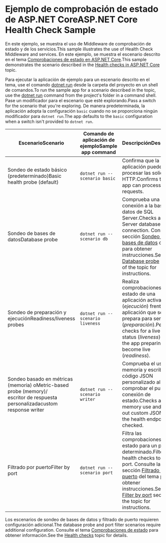 # <a name="aspnet-core-health-check-sample"></a><span data-ttu-id="1f6b7-101">Ejemplo de comprobación de estado de ASP.NET Core</span><span class="sxs-lookup"><span data-stu-id="1f6b7-101">ASP.NET Core Health Check Sample</span></span>

<span data-ttu-id="1f6b7-102">En este ejemplo, se muestra el uso de Middleware de comprobación de estado y de los servicios.</span><span class="sxs-lookup"><span data-stu-id="1f6b7-102">This sample illustrates the use of Health Check Middleware and services.</span></span> <span data-ttu-id="1f6b7-103">En este ejemplo, se muestra el escenario descrito en el tema [Comprobaciones de estado en ASP.NET Core](https://docs.microsoft.com/aspnet/core/host-and-deploy/health-checks).</span><span class="sxs-lookup"><span data-stu-id="1f6b7-103">This sample demonstrates the scenario described in the [Health checks in ASP.NET Core](https://docs.microsoft.com/aspnet/core/host-and-deploy/health-checks) topic.</span></span>

<span data-ttu-id="1f6b7-104">Para ejecutar la aplicación de ejemplo para un escenario descrito en el tema, use el comando [dotnet run](https://docs.microsoft.com/dotnet/core/tools/dotnet-run) desde la carpeta del proyecto en un shell de comandos.</span><span class="sxs-lookup"><span data-stu-id="1f6b7-104">To run the sample app for a scenario described in the topic, use the [dotnet run](https://docs.microsoft.com/dotnet/core/tools/dotnet-run) command from the project's folder in a command shell.</span></span> <span data-ttu-id="1f6b7-105">Pase un modificador para el escenario que esté explorando.</span><span class="sxs-lookup"><span data-stu-id="1f6b7-105">Pass a switch for the scenario that you're exploring.</span></span> <span data-ttu-id="1f6b7-106">De manera predeterminada, la aplicación adopta la configuración `basic` cuando no se proporciona ningún modificador para `dotnet run`.</span><span class="sxs-lookup"><span data-stu-id="1f6b7-106">The app defaults to the `basic` configuration when a switch isn't provided to `dotnet run`.</span></span>

| <span data-ttu-id="1f6b7-107">Escenario</span><span class="sxs-lookup"><span data-stu-id="1f6b7-107">Scenario</span></span>                                               | <span data-ttu-id="1f6b7-108">Comando de aplicación de ejemplo</span><span class="sxs-lookup"><span data-stu-id="1f6b7-108">Sample app command</span></span>               | <span data-ttu-id="1f6b7-109">Descripción</span><span class="sxs-lookup"><span data-stu-id="1f6b7-109">Description</span></span> |
| ------------------------------------------------------ | -------------------------------- | ----------- |
| <span data-ttu-id="1f6b7-110">Sondeo de estado básico (predeterminado)</span><span class="sxs-lookup"><span data-stu-id="1f6b7-110">Basic health probe (default)</span></span>                           | `dotnet run --scenario basic`    | <span data-ttu-id="1f6b7-111">Confirma que la aplicación puede procesar las solicitudes HTTP.</span><span class="sxs-lookup"><span data-stu-id="1f6b7-111">Confirms that the app can process HTTP requests.</span></span> |
| <span data-ttu-id="1f6b7-112">Sondeo de bases de datos</span><span class="sxs-lookup"><span data-stu-id="1f6b7-112">Database probe</span></span>                                         | `dotnet run --scenario db`       | <span data-ttu-id="1f6b7-113">Comprueba una conexión a la base de datos de SQL Server.</span><span class="sxs-lookup"><span data-stu-id="1f6b7-113">Checks a SQL Server database connection.</span></span> <span data-ttu-id="1f6b7-114">Consulte la sección [Sondeo de bases de datos](https://docs.microsoft.com/aspnet/core/host-and-deploy/health-checks#database-probe) del tema para obtener instrucciones.</span><span class="sxs-lookup"><span data-stu-id="1f6b7-114">See the [Database probe](https://docs.microsoft.com/aspnet/core/host-and-deploy/health-checks#database-probe) section of the topic for instructions.</span></span> |
| <span data-ttu-id="1f6b7-115">Sondeo de preparación y ejecución</span><span class="sxs-lookup"><span data-stu-id="1f6b7-115">Readiness/liveness probes</span></span>                              | `dotnet run --scenario liveness` | <span data-ttu-id="1f6b7-116">Realiza comprobaciones de estado de una aplicación activa (*ejecución*) frente a la aplicación que se prepara para ser activa (*preparación*).</span><span class="sxs-lookup"><span data-stu-id="1f6b7-116">Performs checks for a live app status (*liveness*) versus the app preparing to become live (*readiness*).</span></span> |
| <span data-ttu-id="1f6b7-117">Sondeo basado en métricas (memoria) o</span><span class="sxs-lookup"><span data-stu-id="1f6b7-117">Metric-based probe (memory)/</span></span><br><span data-ttu-id="1f6b7-118">escritor de respuesta personalizada</span><span class="sxs-lookup"><span data-stu-id="1f6b7-118">custom response writer</span></span> | `dotnet run --scenario writer`   | <span data-ttu-id="1f6b7-119">Comprueba el uso de memoria y escribe código JSON personalizado al comprobar el punto de conexión de estado.</span><span class="sxs-lookup"><span data-stu-id="1f6b7-119">Checks against memory use and writes out custom JSON when the health endpoint is checked.</span></span> |
| <span data-ttu-id="1f6b7-120">Filtrado por puerto</span><span class="sxs-lookup"><span data-stu-id="1f6b7-120">Filter by port</span></span>                                         | `dotnet run --scenario port`     | <span data-ttu-id="1f6b7-121">Filtra las comprobaciones de estado para un puerto determinado.</span><span class="sxs-lookup"><span data-stu-id="1f6b7-121">Filters health checks to a given port.</span></span> <span data-ttu-id="1f6b7-122">Consulte la sección [Filtrado por puerto](https://docs.microsoft.com/aspnet/core/host-and-deploy/health-checks#filter-by-port) del tema para obtener instrucciones.</span><span class="sxs-lookup"><span data-stu-id="1f6b7-122">See the [Filter by port](https://docs.microsoft.com/aspnet/core/host-and-deploy/health-checks#filter-by-port) section of the topic for instructions.</span></span> |

<span data-ttu-id="1f6b7-123">Los escenarios de sondeo de bases de datos y filtrado de puerto requieren configuración adicional.</span><span class="sxs-lookup"><span data-stu-id="1f6b7-123">The database probe and port filter scenarios require additional configuration.</span></span> <span data-ttu-id="1f6b7-124">Consulte el tema [Comprobaciones de estado](https://docs.microsoft.com/aspnet/core/host-and-deploy/health-checks) para obtener información.</span><span class="sxs-lookup"><span data-stu-id="1f6b7-124">See the [Health checks](https://docs.microsoft.com/aspnet/core/host-and-deploy/health-checks) topic for details.</span></span>
